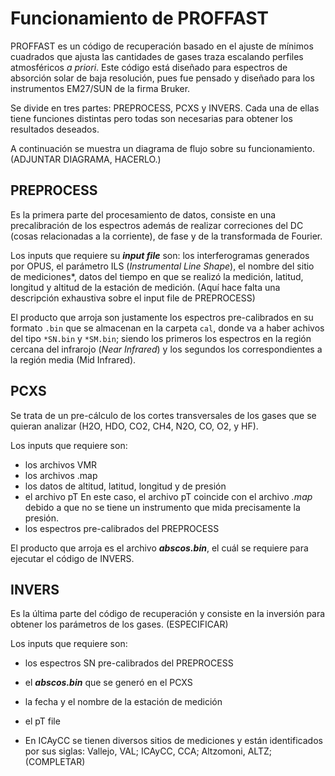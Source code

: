 # Funcionamiento de PROFFAST

PROFFAST es un código de recuperación basado en el ajuste de mínimos cuadrados que ajusta las cantidades de gases traza escalando perfiles atmosféricos _a priori_. Este código está diseñado para espectros de absorción solar de baja resolución, pues fue pensado y diseñado para los instrumentos EM27/SUN de la firma Bruker. 

Se divide en tres partes: PREPROCESS, PCXS y INVERS. Cada una de ellas tiene funciones distintas pero todas son necesarias para obtener los resultados deseados.

A continuación se muestra un diagrama de flujo sobre su funcionamiento. (ADJUNTAR DIAGRAMA, HACERLO.)

## PREPROCESS

Es la primera parte del procesamiento de datos, consiste en una precalibración de los espectros además de realizar correciones del DC (cosas relacionadas a la corriente), de fase y de la transformada de Fourier.

Los inputs que requiere su ___input file___ son: los interferogramas generados por OPUS, el parámetro ILS (_Instrumental Line Shape_), el nombre del sitio de mediciones*, datos del tiempo en que se realizó la medición, latitud, longitud y altitud de la estación de medición. (Aquí hace falta una descripción exhaustiva sobre el input file de PREPROCESS)

El producto que arroja son justamente los espectros pre-calibrados en su formato `.bin` que se almacenan en la carpeta `cal`, donde va a haber achivos del tipo `*SN.bin` y `*SM.bin`; siendo los primeros los espectros en la región cercana del infrarojo (_Near Infrared_) y los segundos los correspondientes a la región media (Mid Infrared).  


## PCXS

Se trata de un pre-cálculo de los cortes transversales de los gases que se quieran analizar (H2O, HDO, CO2, CH4, N2O, CO, O2, y HF). 

Los inputs que requiere son: 
  * los archivos VMR 
  * los archivos .map 
  * los datos de altitud, latitud, longitud y de presión
  * el archivo pT
    En este caso, el archivo pT coincide con el archivo _.map_ debido a que no se tiene un instrumento que mida precisamente la presión. 
  * los espectros pre-calibrados del PREPROCESS

El producto que arroja es el archivo ___abscos.bin___, el cuál se requiere para ejecutar el código de INVERS.

## INVERS

Es la última parte del código de recuperación y consiste en la inversión para obtener los parámetros de los gases. (ESPECIFICAR)

Los inputs que requiere son:
  * los espectros SN pre-calibrados del PREPROCESS
  * el ___abscos.bin___ que se generó en el PCXS
  * la fecha y el nombre de la estación de medición
  * el pT file

* En ICAyCC se tienen diversos sitios de mediciones y están identificados por sus siglas: Vallejo, VAL; ICAyCC, CCA; Altzomoni, ALTZ; (COMPLETAR)
